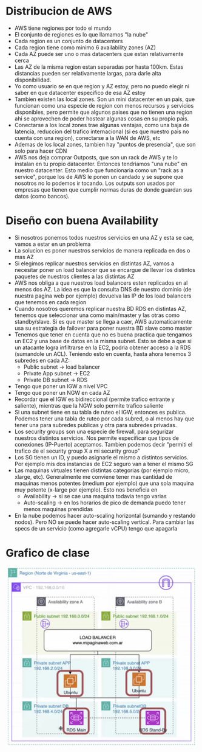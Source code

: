 # Distribucion de AWS
- AWS tiene regiones por todo el mundo
- El conjunto de regiones es lo que llamamos "la nube"
- Cada region es un conjunto de datacenters
- Cada region tiene como minimo 6 availability zones (AZ)
- Cada AZ puede ser uno o mas datacenters que estan relativamente cerca
- Las AZ de la misma region estan separadas por hasta 100km. Estas distancias pueden ser relativamente largas, para darle alta disponibilidad.
- Yo como usuario se en que region y AZ estoy, pero no puedo elegir ni saber en que datacenter especifico de esa AZ estoy
- Tambien existen las local zones. Son un mini datacenter en un pais, que funcionan como una especie de region con menos recursos y servicios disponibles, pero permite que algunos paises que no tienen una region ahi se aprovechen de poder hostear algunas cosas en su propio pais.
- Conectarse a los local zones trae algunas ventajas, como una baja de latencia, reduccion del trafico internacional (si es que nuestro pais no cuenta con una region), conectarse a la WAN de AWS, etc
- Ademas de los local zones, tambien hay "puntos de presencia", que son solo para hacer CDN
- AWS nos deja comprar Outposts, que son un rack de AWS y te lo instalan en tu propio datacenter. Entonces tendriamos "una nube" en nuestro datacenter. Esto medio que funcionaria como un "rack as a service", porque los de AWS le ponen un candado y se supone que nosotros no lo podemos ir tocando. Los outputs son usados por empresas que tienen que cumplir normas duras de donde guardan sus datos (como bancos).
# Diseño con buena Availability
- Si nosotros ponemos todos nuestros servicios en una AZ y esta se cae, vamos a estar en un problema
- La solucion es poner nuestros servicios de manera replicada en dos o mas AZ
- Si elegimos replicar nuestros servicios en distintas AZ, vamos a necesitar poner un load balancer que se encargue de llevar los distintos paquetes de nuestros clientes a las distintas AZ
- AWS nos obliga a que nuestros load balancers esten replicados en al menos dos AZ. La idea es que la consulta DNS de nuestro dominio (de nuestra pagina web por ejemplo) devuelva las IP de los load balancers que tenemos en cada region
- Cuando nosotros queremos replicar nuestra BD RDS en distintas AZ, tenemos que seleccionar una como main/master y las otras como standby/slave. Si es que master se llega a caer, AWS automaticamente usa su estrategia de failover para poner nuestra BD slave como master
- Tenemos que tener en cuenta que no es buena practica que tengamos un EC2 y una base de datos en la misma subnet. Esto se debe a que si un atacante logra infiltrarse en la EC2, podria obtener acceso a la RDS (sumandole un ACL). Teniendo esto en cuenta, hasta ahora tenemos 3 subredes en cada AZ:
	- Public subnet -> load balancer
	- Private App subnet -> EC2
	- Private DB subnet -> RDS
- Tengo que poner un IGW a nivel VPC
- Tengo que poner un NGW en cada AZ
- Recordar que el IGW es bidireccional (permite trafico entrante y saliente), mientras que la NGW solo permite trafico saliente
- Si una subnet tiene en su tabla de ruteo el IGW, entonces es publica. Podemos tener una tabla de ruteo por cada subred, o al menos hay que tener una para subredes publicas y otra para subredes privadas.
- Los security groups son una especie de firewall, para segurizar nuestros distintos servicios. Nos permite especificar que tipos de conexiones (IP-Puerto) aceptamos. Tambien podemos decir "permiti el trafico de el security group X a mi security group"
- Los SG tienen un ID, y puedo asignarle el mismo a distintos servicios. Por ejemplo mis dos instancias de EC2 seguro van a tener el mismo SG
- Las maquinas virtuales tienen distintas categorias (por ejemplo micro, xlarge, etc). Generalmente me conviene tener mas cantidad de maquinas menos potentes (medium por ejemplo) que una sola maquina muy potente (x-large por ejemplo). Esto nos beneficia en
	- Availability -> si se cae una maquina todavia tengo varias
	- Auto-scaling -> en los horarios de pico de demanda puedo tener menos maquinas prendidas
- En la nube podemos hacer auto-scaling horizontal (sumando y restando nodos). Pero NO se puede hacer auto-scaling vertical. Para cambiar las specs de un servicio (como agregarle vCPU) tengo que apagarla

# Grafico de clase

![](Pasted%20image%2020240509203557.png)